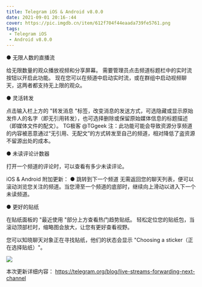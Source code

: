 ```yaml
---
title: Telegram iOS & Android v8.0.0
date: 2021-09-01 20:16-:44
cover: https://pic.imgdb.cn/item/612f704f44eaada739fe5761.png
tags:
 - Telegram iOS
 - Android v8.0.0
---
```


● 无限人数的直播流

给无限数量的观众播放视频和分享屏幕。
需要管理员点击频道标题栏中的实时流按钮以开启此功能。
现在您可以在频道中启动实时流，或在群组中启动视频聊天，这两者都支持无上限的观众。

● 灵活转发

点击输入栏上方的 "转发消息 "标签，改变消息的发送方式，可选隐藏或显示原始发件人的名字（即无引用转发），也可选择删除或保留原始媒体信息的标题描述（即媒体文件的配文）。
TG极客 @TGgeek 注：此功能可能会导致资源分享频道的内容被恶意通过“无引用、无配文”的方式转发至自己的频道，相对降低了盗资源不留源出处的成本。

● 未读评论计数器

打开一个频道的评论时，可以查看有多少未读评论。

iOS & Android 附加更新：
● 跳转到下一个频道
无需返回您的聊天列表，便可以滚动浏览您关注的频道。当您滑至一个频道的底部时，继续向上滑动以进入下一个未读频道。

● 更好的贴纸

在贴纸面板的 "最近使用 "部分上方查看热门趋势贴纸。
轻松定位您的贴纸包，当滚动顶部栏时，缩略图会放大，让您有更好查看视野。

您可以知晓聊天对象正在寻找贴纸，他们的状态会显示 "Choosing a sticker（正在选择贴纸）"。

![](https://pic.imgdb.cn/item/612f704f44eaada739fe5761.png)

本次更新详细内容：
https://telegram.org/blog/live-streams-forwarding-next-channel
